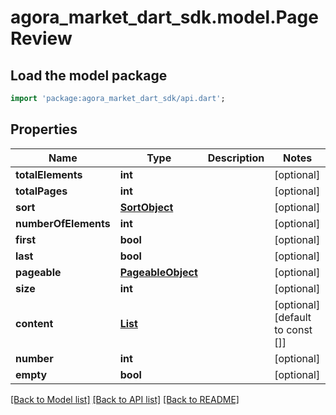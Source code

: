 # agora_market_dart_sdk.model.PageReview

## Load the model package
```dart
import 'package:agora_market_dart_sdk/api.dart';
```

## Properties
Name | Type | Description | Notes
------------ | ------------- | ------------- | -------------
**totalElements** | **int** |  | [optional] 
**totalPages** | **int** |  | [optional] 
**sort** | [**SortObject**](SortObject.md) |  | [optional] 
**numberOfElements** | **int** |  | [optional] 
**first** | **bool** |  | [optional] 
**last** | **bool** |  | [optional] 
**pageable** | [**PageableObject**](PageableObject.md) |  | [optional] 
**size** | **int** |  | [optional] 
**content** | [**List<Review>**](Review.md) |  | [optional] [default to const []]
**number** | **int** |  | [optional] 
**empty** | **bool** |  | [optional] 

[[Back to Model list]](../README.md#documentation-for-models) [[Back to API list]](../README.md#documentation-for-api-endpoints) [[Back to README]](../README.md)


